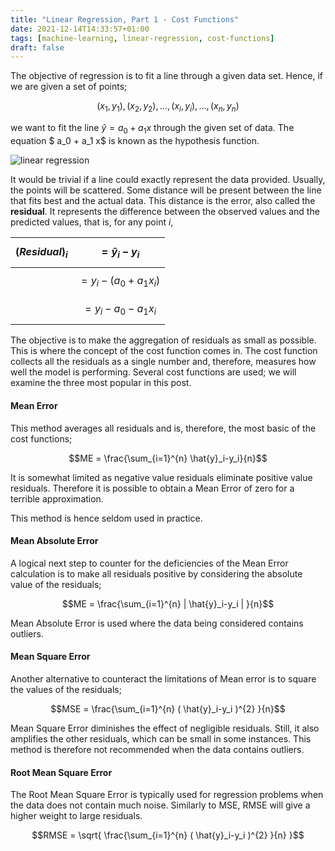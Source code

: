 ```yaml
---
title: "Linear Regression, Part 1 - Cost Functions"
date: 2021-12-14T14:33:57+01:00
tags: [machine-learning, linear-regression, cost-functions]
draft: false
---
```


The objective of regression is to fit a line through a given data set. Hence, if we are given a set of points;

$$ (x_1, y_1), (x_2, y_2), \dots, (x_i, y_i), \dots ,(x_n, y_n)$$

we want to fit the line $\hat{y} = a_0 + a_1 x$ through the given set of data. The equation $ a_0 + a_1 x$ is known as the hypothesis function.

![linear regression](/post/img/ml_linear_regression.jpg)

It would be trivial if a line could exactly represent the data provided. Usually, the points will be scattered. Some distance will be present between the line that fits best and the actual data. This distance is the error, also called the **residual**. It represents the difference between the observed values and the predicted values, that is, for any point $i$,

| $$(Residual)_i$$  |$$ = \hat{y}_i-y_i$$   |
|---|---|
|   | $$= y_i -(a_0 + a_1 x_i)$$  |
|   | $$= y_i - a_0 - a_1 x_i$$  |

The objective is to make the aggregation of residuals as small as possible. This is where the concept of the cost function comes in. The cost function collects all the residuals as a single number and, therefore, measures how well the model is performing. Several cost functions are used; we will examine the three most popular in this post.

#### Mean Error

This method averages all residuals and is, therefore, the most basic of the cost functions;

$$ME = \frac{\sum_{i=1}^{n} \hat{y}_i-y_i}{n}$$

It is somewhat limited as negative value residuals eliminate positive value residuals. Therefore it is possible to obtain a Mean Error of zero for a terrible approximation.

This method is hence seldom used in practice.

#### Mean Absolute Error

A logical next step to counter for the deficiencies of the Mean Error calculation is to make all residuals positive by considering the absolute value of the residuals;

$$ME = \frac{\sum_{i=1}^{n} | \hat{y}_i-y_i | }{n}$$

Mean Absolute Error is used where the data being considered contains outliers.

#### Mean Square Error

Another alternative to counteract the limitations of Mean error is to square the values of the residuals;

$$MSE = \frac{\sum_{i=1}^{n} ( \hat{y}_i-y_i )^{2} }{n}$$

Mean Square Error diminishes the effect of negligible residuals. Still, it also amplifies the other residuals, which can be small in some instances.  This method is therefore not recommended when the data contains outliers.

#### Root Mean Square Error

The Root Mean Square Error is typically used for regression problems when the data does not contain much noise. Similarly to MSE, RMSE will give a higher weight to large residuals.

$$RMSE =  \sqrt{ \frac{\sum_{i=1}^{n} ( \hat{y}_i-y_i )^{2} }{n} }$$
